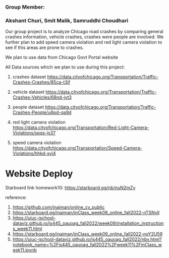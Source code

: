 ### Group Member:
### Akshant Churi, Smit Malik, Samruddhi Choudhari

Our group project is to analyze Chicago road crashes by comparing general crashes information, vehicle crashes, crashes were people are involved. We further plan to add speed camera violation and red light camera violation to see if this areas are prone to crashes.

We plan to use data from Chicago Govt Portal website

All Data sources which we plan to use during this project:
1. crashes dataset https://data.cityofchicago.org/Transportation/Traffic-Crashes-Crashes/85ca-t3if

2. vehicle dataset
https://data.cityofchicago.org/Transportation/Traffic-Crashes-Vehicles/68nd-jvt3

3. people dataset
https://data.cityofchicago.org/Transportation/Traffic-Crashes-People/u6pd-qa9d

4. red light camera violation
https://data.cityofchicago.org/Transportation/Red-Light-Camera-Violations/spqx-js37

5. speed camera violation
https://data.cityofchicago.org/Transportation/Speed-Camera-Violations/hhkd-xvj4


# Website Deploy

Starboard link homework10: https://starboard.gg/nb/nuN2mZy

 reference: 
 1. https://github.com/jnaiman/online_cv_public
 2. https://starboard.gg/jnaiman/inClass_week08_online_fall2022-nTSNvll
 3. https://uiuc-ischool-dataviz.github.io/is445_oauoag_fall2022/week09/installation_instructions_week11.html
 4. https://starboard.gg/jnaiman/inClass_week09_online_fall2022-noY2U59
 5. https://uiuc-ischool-dataviz.github.io/is445_oauoag_fall2022/nbv.html?notebook_name=%2Fis445_oauoag_fall2022%2Fweek11%2FinClass_week11.ipynb
 

